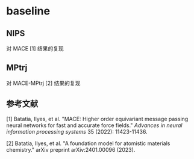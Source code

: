 # baseline

## NIPS

对 MACE [1] 结果的复现

## MPtrj

对 MACE-MPtrj [2] 结果的复现

## 参考文献

[1] Batatia, Ilyes, et al. "MACE: Higher order equivariant message passing neural networks for fast and accurate force fields." *Advances in neural information processing systems* 35 (2022): 11423-11436.

[2] Batatia, Ilyes, et al. "A foundation model for atomistic materials chemistry." arXiv preprint arXiv:2401.00096 (2023).
